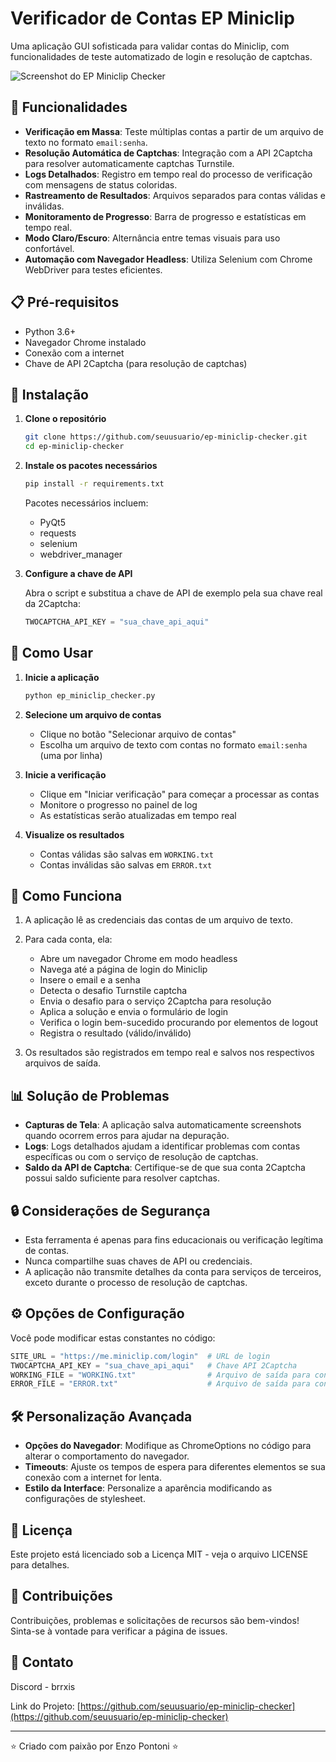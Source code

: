 # Verificador de Contas EP Miniclip

Uma aplicação GUI sofisticada para validar contas do Miniclip, com funcionalidades de teste automatizado de login e resolução de captchas.

![Screenshot do EP Miniclip Checker]()

## 🌟 Funcionalidades

- **Verificação em Massa**: Teste múltiplas contas a partir de um arquivo de texto no formato `email:senha`.
- **Resolução Automática de Captchas**: Integração com a API 2Captcha para resolver automaticamente captchas Turnstile.
- **Logs Detalhados**: Registro em tempo real do processo de verificação com mensagens de status coloridas.
- **Rastreamento de Resultados**: Arquivos separados para contas válidas e inválidas.
- **Monitoramento de Progresso**: Barra de progresso e estatísticas em tempo real.
- **Modo Claro/Escuro**: Alternância entre temas visuais para uso confortável.
- **Automação com Navegador Headless**: Utiliza Selenium com Chrome WebDriver para testes eficientes.

## 📋 Pré-requisitos

- Python 3.6+
- Navegador Chrome instalado
- Conexão com a internet
- Chave de API 2Captcha (para resolução de captchas)

## 🔧 Instalação

1. **Clone o repositório**
   ```bash
   git clone https://github.com/seuusuario/ep-miniclip-checker.git
   cd ep-miniclip-checker
   ```

2. **Instale os pacotes necessários**
   ```bash
   pip install -r requirements.txt
   ```

   Pacotes necessários incluem:
   - PyQt5
   - requests
   - selenium
   - webdriver_manager

3. **Configure a chave de API**
   
   Abra o script e substitua a chave de API de exemplo pela sua chave real da 2Captcha:
   ```python
   TWOCAPTCHA_API_KEY = "sua_chave_api_aqui"
   ```

## 🚀 Como Usar

1. **Inicie a aplicação**
   ```bash
   python ep_miniclip_checker.py
   ```

2. **Selecione um arquivo de contas**
   - Clique no botão "Selecionar arquivo de contas"
   - Escolha um arquivo de texto com contas no formato `email:senha` (uma por linha)

3. **Inicie a verificação**
   - Clique em "Iniciar verificação" para começar a processar as contas
   - Monitore o progresso no painel de log
   - As estatísticas serão atualizadas em tempo real

4. **Visualize os resultados**
   - Contas válidas são salvas em `WORKING.txt`
   - Contas inválidas são salvas em `ERROR.txt`

## 🔄 Como Funciona

1. A aplicação lê as credenciais das contas de um arquivo de texto.
2. Para cada conta, ela:
   - Abre um navegador Chrome em modo headless
   - Navega até a página de login do Miniclip
   - Insere o email e a senha
   - Detecta o desafio Turnstile captcha
   - Envia o desafio para o serviço 2Captcha para resolução
   - Aplica a solução e envia o formulário de login
   - Verifica o login bem-sucedido procurando por elementos de logout
   - Registra o resultado (válido/inválido)

3. Os resultados são registrados em tempo real e salvos nos respectivos arquivos de saída.

## 📊 Solução de Problemas

- **Capturas de Tela**: A aplicação salva automaticamente screenshots quando ocorrem erros para ajudar na depuração.
- **Logs**: Logs detalhados ajudam a identificar problemas com contas específicas ou com o serviço de resolução de captchas.
- **Saldo da API de Captcha**: Certifique-se de que sua conta 2Captcha possui saldo suficiente para resolver captchas.

## 🔒 Considerações de Segurança

- Esta ferramenta é apenas para fins educacionais ou verificação legítima de contas.
- Nunca compartilhe suas chaves de API ou credenciais.
- A aplicação não transmite detalhes da conta para serviços de terceiros, exceto durante o processo de resolução de captchas.

## ⚙️ Opções de Configuração

Você pode modificar estas constantes no código:

```python
SITE_URL = "https://me.miniclip.com/login"  # URL de login
TWOCAPTCHA_API_KEY = "sua_chave_api_aqui"   # Chave API 2Captcha
WORKING_FILE = "WORKING.txt"                # Arquivo de saída para contas válidas
ERROR_FILE = "ERROR.txt"                    # Arquivo de saída para contas inválidas
```

## 🛠️ Personalização Avançada

- **Opções do Navegador**: Modifique as ChromeOptions no código para alterar o comportamento do navegador.
- **Timeouts**: Ajuste os tempos de espera para diferentes elementos se sua conexão com a internet for lenta.
- **Estilo da Interface**: Personalize a aparência modificando as configurações de stylesheet.

## 📝 Licença

Este projeto está licenciado sob a Licença MIT - veja o arquivo LICENSE para detalhes.

## 🤝 Contribuições

Contribuições, problemas e solicitações de recursos são bem-vindos! Sinta-se à vontade para verificar a página de issues.

## 📧 Contato

Discord - brrxis

Link do Projeto: [https://github.com/seuusuario/ep-miniclip-checker](https://github.com/seuusuario/ep-miniclip-checker)

---

⭐️ Criado com paixão por Enzo Pontoni ⭐️
